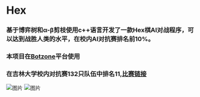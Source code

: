 # Hex
### 基于博弈树和α-β剪枝使用c++语言开发了一款Hex棋AI对战程序，可以达到战胜人类的水平，在校内AI对抗赛排名前10%。
### 本项目在[Botzone](https://www.botzone.org.cn/)平台使用
### 在吉林大学校内对抗赛132只队伍中排名11,[比赛链接](https://www.botzone.org.cn/group/61f36d1b3e8ab26550d31cbf#626742e0351b6f7f9069c39c)
![图片](https://github.com/Dongzt/Hex/assets/79237845/1eb78885-5178-48dc-8503-1408cb9aa650)
![图片](https://github.com/Dongzt/Hex/assets/79237845/ddd6906e-d02b-41db-869c-527bc6239a64)


